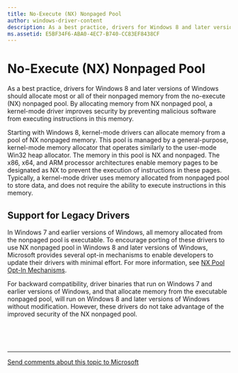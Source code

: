 ```yaml
---
title: No-Execute (NX) Nonpaged Pool
author: windows-driver-content
description: As a best practice, drivers for Windows 8 and later versions of Windows should allocate most or all of their nonpaged memory from the no-execute (NX) nonpaged pool.
ms.assetid: E5BF34F6-ABA0-4EC7-B740-CC83EF8438CF
---
```


# No-Execute (NX) Nonpaged Pool


As a best practice, drivers for Windows 8 and later versions of Windows should allocate most or all of their nonpaged memory from the no-execute (NX) nonpaged pool. By allocating memory from NX nonpaged pool, a kernel-mode driver improves security by preventing malicious software from executing instructions in this memory.

Starting with Windows 8, kernel-mode drivers can allocate memory from a pool of NX nonpaged memory. This pool is managed by a general-purpose, kernel-mode memory allocator that operates similarly to the user-mode Win32 heap allocator. The memory in this pool is NX and nonpaged. The x86, x64, and ARM processor architectures enable memory pages to be designated as NX to prevent the execution of instructions in these pages. Typically, a kernel-mode driver uses memory allocated from nonpaged pool to store data, and does not require the ability to execute instructions in this memory.

## Support for Legacy Drivers


In Windows 7 and earlier versions of Windows, all memory allocated from the nonpaged pool is executable. To encourage porting of these drivers to use NX nonpaged pool in Windows 8 and later versions of Windows, Microsoft provides several opt-in mechanisms to enable developers to update their drivers with minimal effort. For more information, see [NX Pool Opt-In Mechanisms](nx-pool-opt-in-mechanisms.md).

For backward compatibility, driver binaries that run on Windows 7 and earlier versions of Windows, and that allocate memory from the executable nonpaged pool, will run on Windows 8 and later versions of Windows without modification. However, these drivers do not take advantage of the improved security of the NX nonpaged pool.

 

 


--------------------
[Send comments about this topic to Microsoft](mailto:wsddocfb@microsoft.com?subject=Documentation%20feedback%20%5Bkernel\kernel%5D:%20No-Execute%20%28NX%29%20Nonpaged%20Pool%20%20RELEASE:%20%286/14/2017%29&body=%0A%0APRIVACY%20STATEMENT%0A%0AWe%20use%20your%20feedback%20to%20improve%20the%20documentation.%20We%20don't%20use%20your%20email%20address%20for%20any%20other%20purpose,%20and%20we'll%20remove%20your%20email%20address%20from%20our%20system%20after%20the%20issue%20that%20you're%20reporting%20is%20fixed.%20While%20we're%20working%20to%20fix%20this%20issue,%20we%20might%20send%20you%20an%20email%20message%20to%20ask%20for%20more%20info.%20Later,%20we%20might%20also%20send%20you%20an%20email%20message%20to%20let%20you%20know%20that%20we've%20addressed%20your%20feedback.%0A%0AFor%20more%20info%20about%20Microsoft's%20privacy%20policy,%20see%20http://privacy.microsoft.com/default.aspx. "Send comments about this topic to Microsoft")


